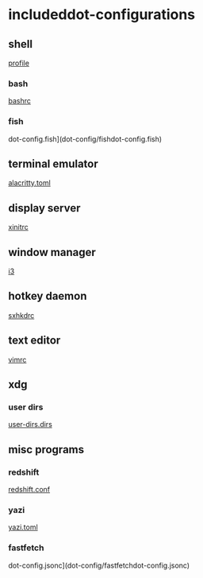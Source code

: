 # includeddot-configurations
## shell
[profile](dot-profile)
### bash
[bashrc](dot-bashrc)
### fish
dot-config.fish](dot-config/fishdot-config.fish)
## terminal emulator
[alacritty.toml](dot-config/alacritty/alacritty.toml)
## display server
[xinitrc](dot-config/x11/xinitrc)
## window manager
[i3](dot-config/i3dot-config)
## hotkey daemon
[sxhkdrc](dot-config/sxhkd/sxhkdrc)
## text editor
[vimrc](dot-config/vim/vimrc)
## xdg
### user dirs
[user-dirs.dirs](dot-config/user-dirs.dirs)
## misc programs
### redshift
[redshift.conf](dot-config/redshift/redshift.conf)
### yazi
[yazi.toml](dot-config/yazi/yazi.toml)
### fastfetch
dot-config.jsonc](dot-config/fastfetchdot-config.jsonc)
